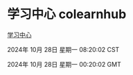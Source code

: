 # 学习中心 colearnhub
[学习中心](http://219.139.197.74:56308/colearnhub/)

2024年 10月 28日 星期一 08:20:02 CST

2024年 10月 28日 星期一 00:20:02 GMT
